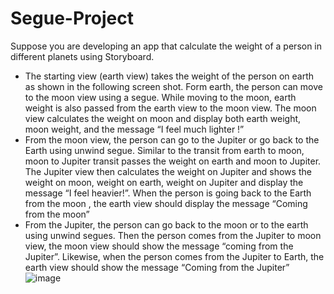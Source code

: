# Segue-Project
Suppose you are developing an app that calculate the weight of a person in different planets using Storyboard. 
+ The starting view (earth view) takes the weight of the person on earth as shown in the 
  following screen shot. Form earth, the person can move to the moon view using a segue. While 
  moving to the moon, earth weight is also passed from the earth view to the moon view. The moon 
  view  calculates  the  weight  on  moon  and  display  both  earth  weight,  moon  weight,  and  the 
  message “I feel much lighter !” 
+ From the moon view, the person can go to the Jupiter or go back to the Earth using unwind segue. 
  Similar to the transit from earth to moon, moon to Jupiter transit passes the weight on earth and 
  moon to Jupiter. The Jupiter view then calculates the weight on Jupiter and shows the weight on 
  moon, weight on earth, weight on Jupiter and display the message “I feel heavier!”.  When the 
  person  is  going  back  to  the  Earth  from  the  moon  ,  the  earth  view  should  display  the  message 
  “Coming from the moon” 
+ From the Jupiter, the person can go back to the moon or to the earth using unwind segues. Then 
  the  person  comes  from  the  Jupiter  to  moon  view,  the  moon  view  should  show  the  message 
  “coming from the Jupiter”. Likewise, when the person comes from the Jupiter to Earth, the earth 
  view should show the message “Coming from the Jupiter” 
![image](https://user-images.githubusercontent.com/80284104/220000904-5824b0be-a80f-4e69-80c6-9c5844c3fbad.png)

